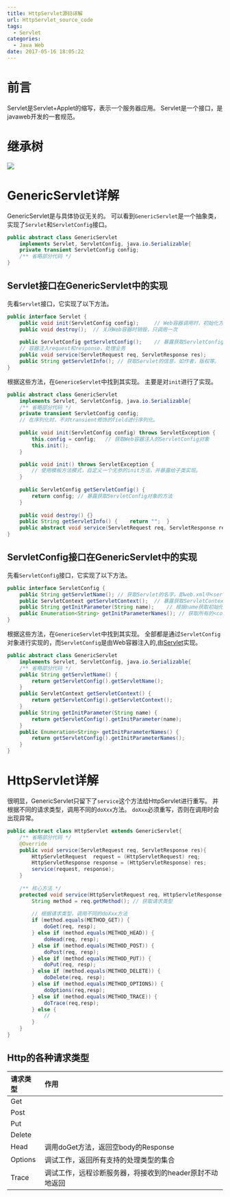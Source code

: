 ```yaml
---
title: HttpServlet源码详解
url: HttpServlet_source_code
tags:
  - Servlet
categories:
  - Java Web
date: 2017-05-16 18:05:22
---
```

# 前言
Servlet是Servlet+Applet的缩写，表示一个服务器应用。
Servlet是一个接口，是javaweb开发的一套规范。
<!-- more -->

# 继承树
<img src="http://yuml.me/diagram/nofunky/class/[<<ServletConfig>>;interface]^-[GenericServlet], [<<Servlet>>;interface]^-[GenericServlet], [GenericServlet]^-[HttpServlet]"/>

# GenericServlet详解
GenericServlet是与具体协议无关的。
可以看到`GenericServlet`是一个抽象类，实现了`Servlet`和`ServletConfig`接口。
```java
public abstract class GenericServlet 
    implements Servlet, ServletConfig, java.io.Serializable{
    private transient ServletConfig config;
    /** 省略部分代码 */
}
```

## Servlet接口在GenericServlet中的实现
先看`Servlet`接口，它实现了以下方法。
```java
public interface Servlet {
    public void init(ServletConfig config);     // Web容器调用时，初始化方法，只调用一次
    public void destroy();  // 关闭Web容器时销毁，只调用一次
    
    public ServletConfig getServletConfig();    // 暴露获取ServletConfig对象的方法
    // 容器注入request和response，处理业务
    public void service(ServletRequest req, ServletResponse res);  
    public String getServletInfo(); // 获取Servlet的信息，如作者，版权等。
}
```

根据这些方法，在`GenericeServlet`中找到其实现。
主要是对`init`进行了实现。
```java
public abstract class GenericServlet 
    implements Servlet, ServletConfig, java.io.Serializable{
    /** 省略部分代码 */
    private transient ServletConfig config;
    // 在序列化时，不对transient修饰的field进行序列化。
    
    public void init(ServletConfig config) throws ServletException {
        this.config = config;   // 获取Web容器注入的ServletConfig对象
        this.init(); 
    }

    public void init() throws ServletException {
        // 使用模板方法模式，自定义一个无参的init方法，并暴露给子类实现。
    }
    
    public ServletConfig getServletConfig() {
        return config; // 暴露获取ServletConfig对象的方法
    }
    
    public void destroy() {}
    public String getServletInfo() {    return "";  }
    public abstract void service(ServletRequest req, ServletResponse res);
}
```

## ServletConfig接口在GenericServlet中的实现
先看`ServletConfig`接口，它实现了以下方法。
```java
public interface ServletConfig {
    public String getServletName(); // 获取Servlet的名字，即web.xml中<servlet-name>的值
    public ServletContext getServletContext();  // 暴露获取ServletContext对象的方法
    public String getInitParameter(String name);    // 根据name获取初始化参数，即web.xml中<context-param>的键值对
    public Enumeration<String> getInitParameterNames(); // 获取所有的<context-param>的键值对
}
```

根据这些方法，在`GenericeServlet`中找到其实现。
全部都是通过`ServletConfig`对象进行实现的，而`ServletConfig`是由Web容器注入的,由[Servlet](#Servlet接口在GenericServlet中的实现)实现。
```java
public abstract class GenericServlet 
    implements Servlet, ServletConfig, java.io.Serializable{
    /** 省略部分代码 */
    public String getServletName() {
        return getServletConfig().getServletName();
    }
    public ServletContext getServletContext() {
        return getServletConfig().getServletContext();
    }
    public String getInitParameter(String name) {
        return getServletConfig().getInitParameter(name);
    }
    public Enumeration<String> getInitParameterNames() {
        return getServletConfig().getInitParameterNames();
    }  
}
```

# HttpServlet详解
很明显，GenericServlet只留下了`service`这个方法给HttpServlet进行重写。
并根据不同的请求类型，调用不同的`doXxx`方法。
`doXxx`必须重写，否则在调用时会出现异常。
```java
public abstract class HttpServlet extends GenericServlet{
    /** 省略部分代码 */
    @Override
    public void service(ServletRequest req, ServletResponse res){
        HttpServletRequest  request = (HttpServletRequest) req;
        HttpServletResponse response = (HttpServletResponse) res;
        service(request, response);
    }
    
    /** 核心方法 */
    protected void service(HttpServletRequest req, HttpServletResponse resp) {
        String method = req.getMethod(); // 获取请求类型
        
        // 根据请求类型，调用不同的doXxx方法
        if (method.equals(METHOD_GET)) {
            doGet(req, resp);
        } else if (method.equals(METHOD_HEAD)) {
            doHead(req, resp);
        } else if (method.equals(METHOD_POST)) {
            doPost(req, resp);
        } else if (method.equals(METHOD_PUT)) {
            doPut(req, resp);
        } else if (method.equals(METHOD_DELETE)) {
            doDelete(req, resp);
        } else if (method.equals(METHOD_OPTIONS)) {
            doOptions(req,resp);
        } else if (method.equals(METHOD_TRACE)) {
            doTrace(req,resp);
        } else {
            //
        }
    }
}
```

## Http的各种请求类型

| 请求类型 | 作用 |
|:---------|:-----|
| Get      |      |
| Post     |      |
| Put      |      |
| Delete   |      |
| Head     | 调用doGet方法，返回空body的Response    |
| Options  | 调试工作，返回所有支持的处理类型的集合 |
| Trace    | 调试工作，远程诊断服务器，将接收到的header原封不动地返回 |
